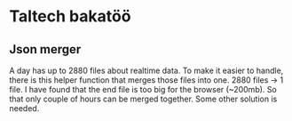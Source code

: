 # Taltech bakatöö

## Json merger

A day has up to 2880 files about realtime data. To make it easier to handle, there is this helper function that merges those files into one. 2880 files -> 1 file. I have found that the end file is too big for the browser (~200mb). So that only couple of hours can be merged together. Some other solution is needed.
